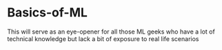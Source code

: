 # Basics-of-ML
This will serve as an eye-opener for all those ML geeks who have a lot of technical knowledge but lack a bit of exposure to real life scenarios

